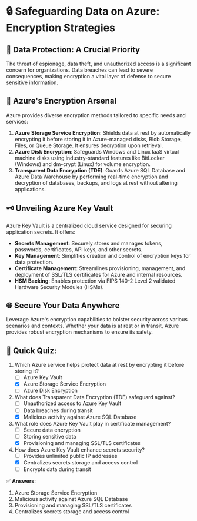 # 🔒 Safeguarding Data on Azure: Encryption Strategies

## 💼 Data Protection: A Crucial Priority

The threat of espionage, data theft, and unauthorized access is a significant concern for organizations. Data breaches can lead to severe consequences, making encryption a vital layer of defense to secure sensitive information.

## 🔐 Azure's Encryption Arsenal

Azure provides diverse encryption methods tailored to specific needs and services:

1. **Azure Storage Service Encryption**: Shields data at rest by automatically encrypting it before storing it in Azure-managed disks, Blob Storage, Files, or Queue Storage. It ensures decryption upon retrieval.
2. **Azure Disk Encryption**: Safeguards Windows and Linux IaaS virtual machine disks using industry-standard features like BitLocker (Windows) and dm-crypt (Linux) for volume encryption.
3. **Transparent Data Encryption (TDE)**: Guards Azure SQL Database and Azure Data Warehouse by performing real-time encryption and decryption of databases, backups, and logs at rest without altering applications.

## 🗝️ Unveiling Azure Key Vault

Azure Key Vault is a centralized cloud service designed for securing application secrets. It offers:

- **Secrets Management**: Securely stores and manages tokens, passwords, certificates, API keys, and other secrets.
- **Key Management**: Simplifies creation and control of encryption keys for data protection.
- **Certificate Management**: Streamlines provisioning, management, and deployment of SSL/TLS certificates for Azure and internal resources.
- **HSM Backing**: Enables protection via FIPS 140-2 Level 2 validated Hardware Security Modules (HSMs).

## 🌐 Secure Your Data Anywhere

Leverage Azure's encryption capabilities to bolster security across various scenarios and contexts. Whether your data is at rest or in transit, Azure provides robust encryption mechanisms to ensure its safety.

## 🧐 Quick Quiz:

1. Which Azure service helps protect data at rest by encrypting it before storing it?
   - [ ] Azure Key Vault
   - [x] Azure Storage Service Encryption
   - [ ] Azure Disk Encryption

2. What does Transparent Data Encryption (TDE) safeguard against?
   - [ ] Unauthorized access to Azure Key Vault
   - [ ] Data breaches during transit
   - [x] Malicious activity against Azure SQL Database

3. What role does Azure Key Vault play in certificate management?
   - [ ] Secure data encryption
   - [ ] Storing sensitive data
   - [x] Provisioning and managing SSL/TLS certificates

4. How does Azure Key Vault enhance secrets security?
   - [ ] Provides unlimited public IP addresses
   - [x] Centralizes secrets storage and access control
   - [ ] Encrypts data during transit

✅ **Answers**:

1. Azure Storage Service Encryption
2. Malicious activity against Azure SQL Database
3. Provisioning and managing SSL/TLS certificates
4. Centralizes secrets storage and access control